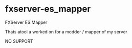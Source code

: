 # fxserver-es_mapper
FXServer ES Mapper

Thats atool a worked on for a modder / mapper of my server

NO SUPPORT
